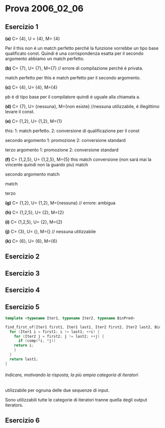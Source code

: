 # Prova 2006_02_06

## Esercizio 1


**(a)** C= {4}, U = {4}, M= {4}

Per il this non é un match perfetto perché la funzione vorrebbe un tipo base qualificato const.
Quindi é una corrispondenza esatta
per il secondo argomento abbiamo un match perfetto.


**(b)** C= {7}, U= {7}, M={7} // errore di compilazione perché é privata.

match perfetto per this e match perfetto per il secondo argomento.

**(c)** C= {4}, U= {4}, M={4}

pb é di tipo base per il compilatore
quindi é uguale alla chiamata a.

**(d)**
C= {7}, U= {nessuna}, M={non esiste} //nessuna utilizzabile,
é illegittimo levare il const.

**(e)**
C= {1,2}, U= {1,2}, M={1}

this:
1: match perfetto.
2: conversione di qualificazione per il const

secondo argomento
1: promozione
2: conversione standard

terzo argomento
1: promozione
2:	conversione standard


**(f)**
C= {1,2,5}, U= {1,2,5}, M={5}
this
match
conversione (non sará mai la vincente quindi non la guardo piu)
match

secondo argomento
match

match

terzo

**(g)**
C= {1,2}, U= {1,2}, M={nessuna} // errore: ambigua

**(h)**
C= {1,2,5}, U= {2}, M={2}

**(i)**
C= {1,2,5}, U= {2}, M={2}

**(j)**
C= {3}, U= {}, M={} // nessuna utilizzabile

**(k)**
C= {6}, U= {6}, M={6}

## Esercizio 2
## Esercizio 3
## Esercizio 4
## Esercizio 5
```c++
template <typename Iter1, typename Iter2, typename BinPred>

find_first_of(Iter1 first1, Iter1 last1, Iter2 first2, Iter2 last2, BinPred comp) {
  for (Iter1 i = first1; i != last1; ++i) {
    for (Iter2 j = first2; j != last2; ++j) {
      if (comp(*i, *j))
	return i;
    }
  }
  return last1;
}
```

###### Indicare, motivando la risposta, la più ampia categoria di iteratori
utilizzabile per ognuna delle due sequenze di input.

Sono utilizzabili tutte le categorie di iteratori tranne quella degli output iterators.


## Esercizio 6

